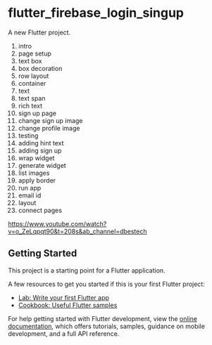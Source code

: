 # flutter_firebase_login_singup

A new Flutter project.

1. intro
2. page setup
3. text box
4. box decoration
5. row layout
6. container
7. text
8. text span
9. rich text
10. sign up page
11. change sign up image
12. change profile image
13. testing
14. adding hint text
15. adding sign up
16. wrap widget
17. generate widget
18. list images
19. apply border
20. run app
21. email id
22. layout
23. connect pages

    
https://www.youtube.com/watch?v=o_ZeLqpqt90&t=208s&ab_channel=dbestech


## Getting Started

This project is a starting point for a Flutter application.

A few resources to get you started if this is your first Flutter project:

- [Lab: Write your first Flutter app](https://docs.flutter.dev/get-started/codelab)
- [Cookbook: Useful Flutter samples](https://docs.flutter.dev/cookbook)

For help getting started with Flutter development, view the
[online documentation](https://docs.flutter.dev/), which offers tutorials,
samples, guidance on mobile development, and a full API reference.
